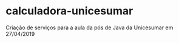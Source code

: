 # calculadora-unicesumar
Criação de serviços para a aula da pós de Java da Unicesumar em 27/04/2019
